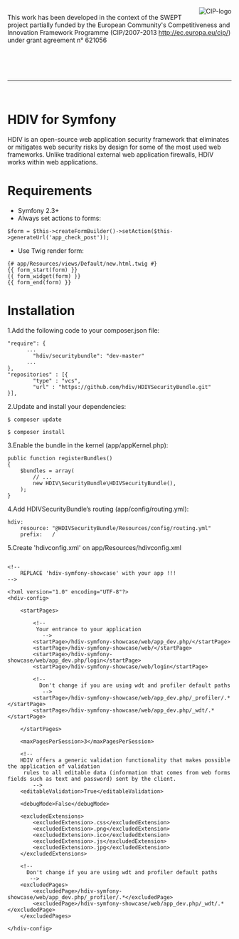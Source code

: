 <img src="http://www.hdiv.org/img/cip-logo.jpg" alt="CIP-logo" title="CIP-logo" align="right" />

This work has been developed in the context of the SWEPT project partially funded by the European Community's Competitiveness and Innovation Framework Programme (CIP/2007-2013 http://ec.europa.eu/cip/) under grant agreement n° 621056
<br/><br/><br/><br/><br/>

-----
<br/>

HDIV for Symfony
=====================

HDIV is an open-source web application security framework that eliminates or mitigates web security risks by design for some of the most used web frameworks. Unlike traditional external web application firewalls, HDIV works within web applications.

Requirements
=======

- Symfony 2.3+
- Always set actions to forms:

```
$form = $this->createFormBuilder()->setAction($this->generateUrl('app_check_post'));
```

- Use Twig render form:

```
{# app/Resources/views/Default/new.html.twig #}
{{ form_start(form) }}
{{ form_widget(form) }}
{{ form_end(form) }}
```


Installation
=======


1.Add the following code to your composer.json file:

```
"require": {
      ...
        "hdiv/securitybundle": "dev-master"
      ...
},
"repositories" : [{
        "type" : "vcs",
        "url" : "https://github.com/hdiv/HDIVSecurityBundle.git"
}],
```

2.Update and install your dependencies:

```
$ composer update
```

```
$ composer install
```

3.Enable the bundle in the kernel (app/appKernel.php):

```
public function registerBundles()
{
    $bundles = array(
        // ...
        new HDIV\SecurityBundle\HDIVSecurityBundle(),
    );
}
```

4.Add HDIVSecurityBundle’s routing (app/config/routing.yml):

```
hdiv:
    resource: "@HDIVSecurityBundle/Resources/config/routing.yml"
    prefix:   /
```

5.Create 'hdivconfig.xml' on app/Resources/hdivconfig.xml

```

<!--
    REPLACE 'hdiv-symfony-showcase' with your app !!!
-->

<?xml version="1.0" encoding="UTF-8"?>
<hdiv-config>

    <startPages>

        <!--
         Your entrance to your application
           -->
        <startPage>/hdiv-symfony-showcase/web/app_dev.php/</startPage>
        <startPage>/hdiv-symfony-showcase/web/</startPage>
        <startPage>/hdiv-symfony-showcase/web/app_dev.php/login</startPage>
        <startPage>/hdiv-symfony-showcase/web/login</startPage>

        <!--
          Don't change if you are using wdt and profiler default paths
           -->
        <startPage>/hdiv-symfony-showcase/web/app_dev.php/_profiler/.*</startPage>
        <startPage>/hdiv-symfony-showcase/web/app_dev.php/_wdt/.*</startPage>

    </startPages>

    <maxPagesPerSession>3</maxPagesPerSession>

    <!--
    HDIV offers a generic validation functionality that makes possible the application of validation
     rules to all editable data (information that comes from web forms fields such as text and password) sent by the client.
        -->
    <editableValidation>True</editableValidation>

    <debugMode>False</debugMode>

    <excludedExtensions>
        <excludedExtension>.css</excludedExtension>
        <excludedExtension>.png</excludedExtension>
        <excludedExtension>.ico</excludedExtension>
        <excludedExtension>.js</excludedExtension>
        <excludedExtension>.jpg</excludedExtension>
    </excludedExtensions>

    <!--
      Don't change if you are using wdt and profiler default paths
       -->
    <excludedPages>
        <excludedPage>/hdiv-symfony-showcase/web/app_dev.php/_profiler/.*</excludedPage>
        <excludedPage>/hdiv-symfony-showcase/web/app_dev.php/_wdt/.*</excludedPage>
    </excludedPages>

</hdiv-config>

```

